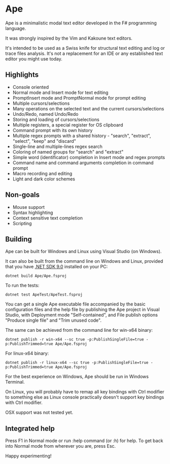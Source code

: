 # Ape
Ape is a minimalistic modal text editor developed in the F# programming language.

It was strongly inspired by the Vim and Kakoune text editors.

It's intended to be used as a Swiss knife for structural text editing and log or trace files analysis. It's not a replacement for an IDE or any established text editor you might use today.

## Highlights
- Console oriented
- Normal mode and Insert mode for text editing
- PromptInsert mode and PromptNormal mode for prompt editing
- Multiple cursors/selections
- Many operations on the selected text and the current cursors/selections
- Undo/Redo, named Undo/Redo
- Storing and loading of cursors/selections
- Multiple registers, a special register for OS clipboard
- Command prompt with its own history
- Multiple regex prompts with a shared history - "search", "extract", "select", "keep" and "discard"
- Single-line and multiple-lines regex search
- Coloring of named groups for "search" and "extract"
- Simple word (identificator) completion in Insert mode and regex prompts
- Command name and command arguments completion in command prompt
- Macro recording and editing
- Light and dark color schemes

## Non-goals
- Mouse support
- Syntax highlighting
- Context sensitive text completion
- Scripting

## Building
Ape can be built for Windows and Linux using Visual Studio (on Windows).

It can also be built from the command line on Windows and Linux, provided that you have [.NET SDK 9.0](https://dotnet.microsoft.com/en-us/download/dotnet/9.0) installed on your PC:

`dotnet build Ape/Ape.fsproj`

To run the tests:

`dotnet test ApeTest/ApeTest.fsproj`

You can get a single Ape executable file accompanied by the basic configuration files and the help file by publishing the Ape project in Visual Studio, with Deployment mode "Self-contained", and File publish options "Produce single file" and "Trim unused code".

The same can be achieved from the command line for win-x64 binary:

`dotnet publish -r win-x64 --sc true -p:PublishSingleFile=true -p:PublishTrimmed=true Ape/Ape.fsproj`

For linux-x64 binary:

`dotnet publish -r linux-x64 --sc true -p:PublishSingleFile=true -p:PublishTrimmed=true Ape/Ape.fsproj`

For the best experience on Windows, Ape should be run in Windows Terminal.

On Linux, you will probably have to remap all key bindings with Ctrl modifier to something else as Linux console practically doesn't support key bindings with Ctrl modifier.

OSX support was not tested yet.

## Integrated help
Press F1 in Normal mode or run :help command (or :h) for help. To get back into Normal mode from wherever you are, press Esc.

Happy experimenting!
